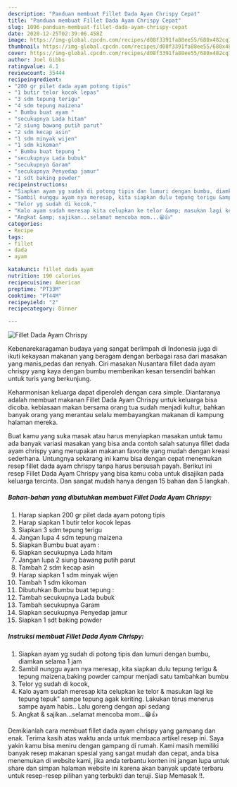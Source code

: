 ```yaml
---
description: "Panduan membuat Fillet Dada Ayam Chrispy Cepat"
title: "Panduan membuat Fillet Dada Ayam Chrispy Cepat"
slug: 1096-panduan-membuat-fillet-dada-ayam-chrispy-cepat
date: 2020-12-25T02:39:06.458Z
image: https://img-global.cpcdn.com/recipes/d08f3391fa88ee55/680x482cq70/fillet-dada-ayam-chrispy-foto-resep-utama.jpg
thumbnail: https://img-global.cpcdn.com/recipes/d08f3391fa88ee55/680x482cq70/fillet-dada-ayam-chrispy-foto-resep-utama.jpg
cover: https://img-global.cpcdn.com/recipes/d08f3391fa88ee55/680x482cq70/fillet-dada-ayam-chrispy-foto-resep-utama.jpg
author: Joel Gibbs
ratingvalue: 4.1
reviewcount: 35444
recipeingredient:
- "200 gr pilet dada ayam potong tipis"
- "1 butir telor kocok lepas"
- "3 sdm tepung terigu"
- "4 sdm tepung maizena"
- " Bumbu buat ayam "
- "secukupnya Lada hitam"
- "2 siung bawang putih parut"
- "2 sdm kecap asin"
- "1 sdm minyak wijen"
- "1 sdm kikoman"
- " Bumbu buat tepung "
- "secukupnya Lada bubuk"
- "secukupnya Garam"
- "secukupnya Penyedap jamur"
- "1 sdt baking powder"
recipeinstructions:
- "Siapkan ayam yg sudah di potong tipis dan lumuri dengan bumbu, diamkan selama 1 jam"
- "Sambil nunggu ayam nya meresap, kita siapkan dulu tepung terigu &amp; tepung maizena,baking powder campur menjadi satu tambahkan bumbu"
- "Telor yg sudah di kocok,"
- "Kalo ayam sudah meresap kita celupkan ke telor &amp; masukan lagi ke tepung tepuk&#34; sampe tepung agak keriting. Lakukan terus menerus sampe ayam habis.. Lalu goreng dengan api sedang"
- "Angkat &amp; sajikan...selamat mencoba mom...😁👍"
categories:
- Recipe
tags:
- fillet
- dada
- ayam

katakunci: fillet dada ayam 
nutrition: 190 calories
recipecuisine: American
preptime: "PT33M"
cooktime: "PT44M"
recipeyield: "2"
recipecategory: Dinner

---
```



![Fillet Dada Ayam Chrispy](https://img-global.cpcdn.com/recipes/d08f3391fa88ee55/680x482cq70/fillet-dada-ayam-chrispy-foto-resep-utama.jpg)

Kebenarekaragaman budaya yang sangat berlimpah di Indonesia juga di ikuti kekayaan makanan yang beragam dengan berbagai rasa dari masakan yang manis,pedas dan renyah. Ciri masakan Nusantara fillet dada ayam chrispy yang kaya dengan bumbu memberikan kesan tersendiri bahkan untuk turis yang berkunjung.


Keharmonisan keluarga dapat diperoleh dengan cara simple. Diantaranya adalah membuat makanan Fillet Dada Ayam Chrispy untuk keluarga bisa dicoba. kebiasaan makan bersama orang tua sudah menjadi kultur, bahkan banyak orang yang merantau selalu membayangkan makanan di kampung halaman mereka.



Buat kamu yang suka masak atau harus menyiapkan masakan untuk tamu ada banyak variasi masakan yang bisa anda contoh salah satunya fillet dada ayam chrispy yang merupakan makanan favorite yang mudah dengan kreasi sederhana. Untungnya sekarang ini kamu bisa dengan cepat menemukan resep fillet dada ayam chrispy tanpa harus bersusah payah.
Berikut ini resep Fillet Dada Ayam Chrispy yang bisa kamu coba untuk disajikan pada keluarga tercinta. Dan sangat mudah hanya dengan 15 bahan dan 5 langkah.


<!--inarticleads1-->

##### Bahan-bahan yang dibutuhkan membuat Fillet Dada Ayam Chrispy:

1. Harap siapkan 200 gr pilet dada ayam potong tipis
1. Harap siapkan 1 butir telor kocok lepas
1. Siapkan 3 sdm tepung terigu
1. Jangan lupa 4 sdm tepung maizena
1. Siapkan  Bumbu buat ayam :
1. Siapkan secukupnya Lada hitam
1. Jangan lupa 2 siung bawang putih parut
1. Tambah 2 sdm kecap asin
1. Harap siapkan 1 sdm minyak wijen
1. Tambah 1 sdm kikoman
1. Dibutuhkan  Bumbu buat tepung :
1. Tambah secukupnya Lada bubuk
1. Tambah secukupnya Garam
1. Siapkan secukupnya Penyedap jamur
1. Siapkan 1 sdt baking powder




<!--inarticleads2-->

##### Instruksi membuat  Fillet Dada Ayam Chrispy:

1. Siapkan ayam yg sudah di potong tipis dan lumuri dengan bumbu, diamkan selama 1 jam
1. Sambil nunggu ayam nya meresap, kita siapkan dulu tepung terigu &amp; tepung maizena,baking powder campur menjadi satu tambahkan bumbu
1. Telor yg sudah di kocok,
1. Kalo ayam sudah meresap kita celupkan ke telor &amp; masukan lagi ke tepung tepuk&#34; sampe tepung agak keriting. Lakukan terus menerus sampe ayam habis.. Lalu goreng dengan api sedang
1. Angkat &amp; sajikan...selamat mencoba mom...😁👍




Demikianlah cara membuat fillet dada ayam chrispy yang gampang dan enak. Terima kasih atas waktu anda untuk membaca artikel resep ini. Saya yakin kamu bisa meniru dengan gampang di rumah. Kami masih memiliki banyak resep makanan spesial yang sangat mudah dan cepat, anda bisa menemukan di website kami, jika anda terbantu konten ini jangan lupa untuk share dan simpan halaman website ini karena akan banyak update terbaru untuk resep-resep pilihan yang terbukti dan teruji. Siap Memasak !!. 

